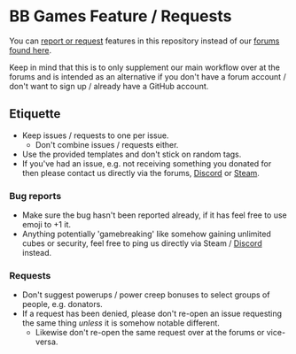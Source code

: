 # BB Games Feature / Requests
You can [report or request](https://github.com/BB-Games/gamemode-issues-requests/issues) features in this repository instead of our [forums found here](https://bbroleplay.co.uk/forums/index.php?forums/suggestions-bugs.223/).

Keep in mind that this is to only supplement our main workflow over at the forums and is intended as an alternative if you don't have a forum account / don't want to sign up / already have a GitHub account. 

## Etiquette 
- Keep issues / requests to one per issue. 
  - Don't combine issues / requests either.
- Use the provided templates and don't stick on random tags.
- If you've had an issue, e.g. not receiving something you donated for then please contact us directly via the forums, [Discord](https://discord.gg/KvqXqYR) or [Steam](http://steamcommunity.com/profiles/76561197981751723). 

### Bug reports
- Make sure the bug hasn't been reported already, if it has feel free to use emoji to +1 it.
- Anything potentially 'gamebreaking' like somehow gaining unlimited cubes or security, feel free to ping us directly via Steam / [Discord](https://discord.gg/KvqXqYR) instead.

### Requests
- Don't suggest powerups / power creep bonuses to select groups of people, e.g. donators.
- If a request has been denied, please don't re-open an issue requesting the same thing _unless_ it is somehow notable different. 
  - Likewise don't re-open the same request over at the forums or vice-versa.


